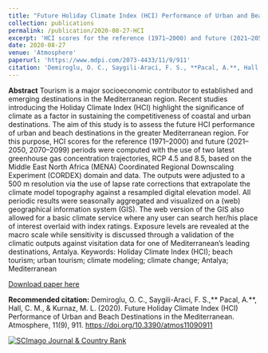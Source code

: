 ```yaml
---
title: "Future Holiday Climate Index (HCI) Performance of Urban and Beach Destinations in the Mediterranean"
collection: publications
permalink: /publication/2020-08-27-HCI
excerpt: 'HCI scores for the reference (1971–2000) and future (2021–2050, 2070–2099) periods were computed with the use of two latest greenhouse gas concentration trajectories, RCP 4.5 and 8.5, based on the Middle East North Africa (MENA) Coordinated Regional Downscaling Experiment (CORDEX) domain and data.'
date: 2020-08-27
venue: 'Atmosphere'
paperurl: 'https://www.mdpi.com/2073-4433/11/9/911'
citation: 'Demiroglu, O. C., Saygili-Araci, F. S., **Pacal, A.**, Hall, C. M., & Kurnaz, M. L. (2020). &quot;Future Holiday Climate Index (HCI) Performance of Urban and Beach Destinations in the Mediterranean.&quot; <i>Atmosphere</i>. 11(9), 911.'
---
```

**Abstract**
Tourism is a major socioeconomic contributor to established and emerging destinations in the Mediterranean region. Recent studies introducing the Holiday Climate Index (HCI) highlight the significance of climate as a factor in sustaining the competitiveness of coastal and urban destinations. The aim of this study is to assess the future HCI performance of urban and beach destinations in the greater Mediterranean region. For this purpose, HCI scores for the reference (1971–2000) and future (2021–2050, 2070–2099) periods were computed with the use of two latest greenhouse gas concentration trajectories, RCP 4.5 and 8.5, based on the Middle East North Africa (MENA) Coordinated Regional Downscaling Experiment (CORDEX) domain and data. The outputs were adjusted to a 500 m resolution via the use of lapse rate corrections that extrapolate the climate model topography against a resampled digital elevation model. All periodic results were seasonally aggregated and visualized on a (web) geographical information system (GIS). The web version of the GIS also allowed for a basic climate service where any user can search her/his place of interest overlaid with index ratings. Exposure levels are revealed at the macro scale while sensitivity is discussed through a validation of the climatic outputs against visitation data for one of Mediterranean’s leading destinations, Antalya.
Keywords: Holiday Climate Index (HCI); beach tourism; urban tourism; climate modeling; climate change; Antalya; Mediterranean

[Download paper here](https://www.mdpi.com/2073-4433/11/9/911)

**Recommended citation:** Demiroglu, O. C., Saygili-Araci, F. S.,** Pacal, A.**, Hall, C. M., & Kurnaz, M. L. (2020). Future Holiday Climate Index (HCI) Performance of Urban and Beach Destinations in the Mediterranean. Atmosphere, 11(9), 911. https://doi.org/10.3390/atmos11090911

<a href="https://www.scimagojr.com/journalsearch.php?q=15838&amp;tip=sid&amp;exact=no" title="SCImago Journal &amp; Country Rank"><img border="0" src="https://www.scimagojr.com/journal_img.php?id=15838" alt="SCImago Journal &amp; Country Rank"  /></a>
